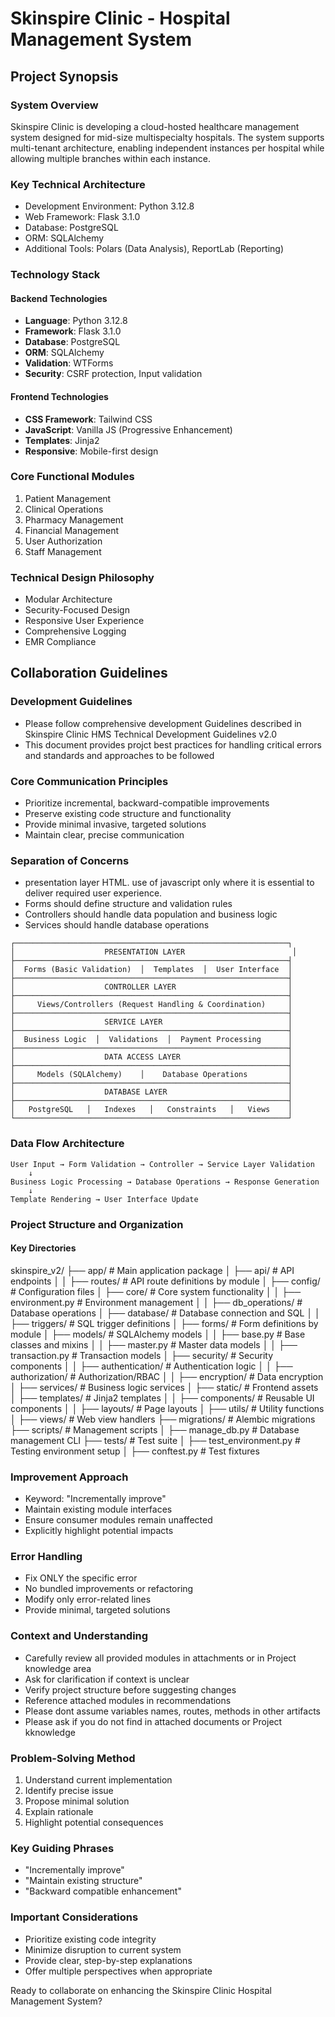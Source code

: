 # Skinspire Clinic - Hospital Management System
## Project Synopsis

### System Overview
Skinspire Clinic is developing a cloud-hosted healthcare management system designed for mid-size multispecialty hospitals. The system supports multi-tenant architecture, enabling independent instances per hospital while allowing multiple branches within each instance.

### Key Technical Architecture
- Development Environment: Python 3.12.8
- Web Framework: Flask 3.1.0
- Database: PostgreSQL
- ORM: SQLAlchemy
- Additional Tools: Polars (Data Analysis), ReportLab (Reporting)

### Technology Stack

#### Backend Technologies
- **Language**: Python 3.12.8
- **Framework**: Flask 3.1.0
- **Database**: PostgreSQL
- **ORM**: SQLAlchemy
- **Validation**: WTForms
- **Security**: CSRF protection, Input validation

#### Frontend Technologies
- **CSS Framework**: Tailwind CSS
- **JavaScript**: Vanilla JS (Progressive Enhancement)
- **Templates**: Jinja2
- **Responsive**: Mobile-first design


### Core Functional Modules
1. Patient Management
2. Clinical Operations
3. Pharmacy Management
4. Financial Management
5. User Authorization
6. Staff Management

### Technical Design Philosophy
- Modular Architecture
- Security-Focused Design
- Responsive User Experience
- Comprehensive Logging
- EMR Compliance

## Collaboration Guidelines

### Development Guidelines
- Please follow comprehensive development Guidelines described in Skinspire Clinic HMS Technical Development Guidelines v2.0 
- This document provides projct best practices for handling critical errors and standards and approaches to be followed

### Core Communication Principles
- Prioritize incremental, backward-compatible improvements
- Preserve existing code structure and functionality
- Provide minimal invasive, targeted solutions
- Maintain clear, precise communication

### Separation of Concerns
- presentation layer HTML.  use of javascript only where it is essential to deliver required user experience. 
- Forms should define structure and validation rules
- Controllers should handle data population and business logic
- Services should handle database operations

```
┌─────────────────────────────────────────────────────────────┐
│                    PRESENTATION LAYER                        │
├─────────────────────────────────────────────────────────────┤
│  Forms (Basic Validation)  │  Templates  │  User Interface  │
├─────────────────────────────────────────────────────────────┤
│                    CONTROLLER LAYER                         │
├─────────────────────────────────────────────────────────────┤
│     Views/Controllers (Request Handling & Coordination)     │
├─────────────────────────────────────────────────────────────┤
│                    SERVICE LAYER                            │
├─────────────────────────────────────────────────────────────┤
│  Business Logic  │  Validations  │  Payment Processing      │
├─────────────────────────────────────────────────────────────┤
│                    DATA ACCESS LAYER                        │
├─────────────────────────────────────────────────────────────┤
│     Models (SQLAlchemy)    │    Database Operations         │
├─────────────────────────────────────────────────────────────┤
│                    DATABASE LAYER                           │
├─────────────────────────────────────────────────────────────┤
│   PostgreSQL   │   Indexes   │   Constraints   │   Views    │
└─────────────────────────────────────────────────────────────┘
```
### Data Flow Architecture

```
User Input → Form Validation → Controller → Service Layer Validation 
    ↓
Business Logic Processing → Database Operations → Response Generation
    ↓
Template Rendering → User Interface Update
```
### Project Structure and Organization
####  Key Directories
skinspire_v2/
├── app/                            # Main application package
│   ├── api/                        # API endpoints
│   │   ├── routes/                 # API route definitions by module
│   ├── config/                     # Configuration files
│   ├── core/                       # Core system functionality
│   │   ├── environment.py          # Environment management
│   │   ├── db_operations/          # Database operations
│   ├── database/                   # Database connection and SQL
│   │   ├── triggers/               # SQL trigger definitions
│   ├── forms/                      # Form definitions by module
│   ├── models/                     # SQLAlchemy models
│   │   ├── base.py                 # Base classes and mixins
│   │   ├── master.py               # Master data models
│   │   ├── transaction.py          # Transaction models
│   ├── security/                   # Security components
│   │   ├── authentication/         # Authentication logic
│   │   ├── authorization/          # Authorization/RBAC
│   │   ├── encryption/             # Data encryption
│   ├── services/                   # Business logic services
│   ├── static/                     # Frontend assets
│   ├── templates/                  # Jinja2 templates
│   │   ├── components/             # Reusable UI components
│   │   ├── layouts/                # Page layouts
│   ├── utils/                      # Utility functions
│   ├── views/                      # Web view handlers
├── migrations/                     # Alembic migrations
├── scripts/                        # Management scripts
│   ├── manage_db.py                # Database management CLI
├── tests/                          # Test suite
│   ├── test_environment.py         # Testing environment setup
│   ├── conftest.py                 # Test fixtures


### Improvement Approach
- Keyword: "Incrementally improve"
- Maintain existing module interfaces
- Ensure consumer modules remain unaffected
- Explicitly highlight potential impacts

### Error Handling
- Fix ONLY the specific error
- No bundled improvements or refactoring
- Modify only error-related lines
- Provide minimal, targeted solutions

### Context and Understanding
- Carefully review all provided modules in attachments or in Project knowledge area
- Ask for clarification if context is unclear
- Verify project structure before suggesting changes
- Reference attached modules in recommendations
- Please dont assume variables names, routes, methods in other artifacts  
- Please ask if you do not find in attached documents or Project kknowledge

### Problem-Solving Method
1. Understand current implementation
2. Identify precise issue
3. Propose minimal solution
4. Explain rationale
5. Highlight potential consequences

### Key Guiding Phrases
- "Incrementally improve"
- "Maintain existing structure"
- "Backward compatible enhancement"

### Important Considerations
- Prioritize existing code integrity
- Minimize disruption to current system
- Provide clear, step-by-step explanations
- Offer multiple perspectives when appropriate

Ready to collaborate on enhancing the Skinspire Clinic Hospital Management System?